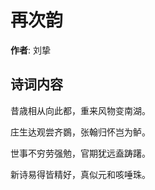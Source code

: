 # 再次韵

**作者**: 刘挚

## 诗词内容

昔歳相从向此都，重来风物变南湖。

庄生达观尝齐鷃，张翰归怀岂为鲈。

世事不穷劳强勉，官期犹远盍踌躇。

新诗易得皆精好，真似元和咳唾珠。

